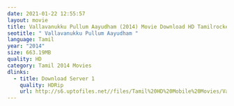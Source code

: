 ```yaml
---
date: 2021-01-22 12:55:57
layout: movie
title: Vallavanukku Pullum Aayudham (2014) Movie Download HD Tamilrockers Moviesda
seotitle: " Vallavanukku Pullum Aayudham "
language: Tamil
year: "2014"
size: 663.19MB
quality: HD
category: Tamil 2014 Movies
dlinks:
  - title: Download Server 1
    quality: HDRip
    url: http://s6.uptofiles.net//files/Tamil%20HD%20Mobile%20Movies/Vallavanukku%20Pullum%20Aayudham%20(2014)/Mp4%20HD%20(640x360)/Vallavanukku%20Pullum%20Aayudham%20(2014)%20Single%20Part%20(640x360).mp4
---
```

